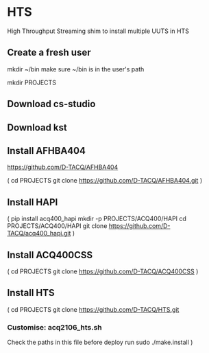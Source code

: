 # HTS
High Throughput Streaming shim to install multiple UUTS in HTS

## Create a fresh user
mkdir ~/bin
make sure ~/bin is in the user's path

mkdir PROJECTS

## Download cs-studio
## Download kst
## Install AFHBA404
https://github.com/D-TACQ/AFHBA404

(
cd PROJECTS
git clone https://github.com/D-TACQ/AFHBA404.git
)
## Install HAPI
(
pip install acq400_hapi
mkdir -p PROJECTS/ACQ400/HAPI
cd PROJECTS/ACQ400/HAPI
git clone https://github.com/D-TACQ/acq400_hapi.git
)
## Install ACQ400CSS
(
cd PROJECTS
git clone https://github.com/D-TACQ/ACQ400CSS
)

## Install HTS
(
cd PROJECTS
git clone https://github.com/D-TACQ/HTS.git
### Customise: acq2106_hts.sh
Check the paths in this file before deploy
run sudo ./make.install
)


